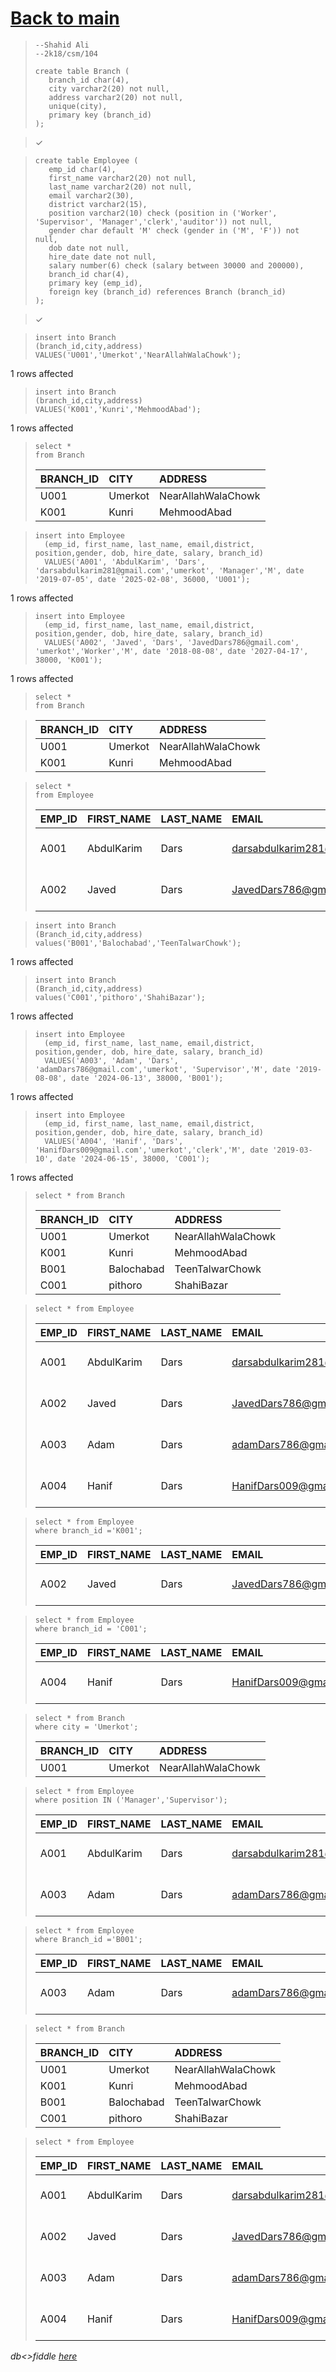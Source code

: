 # [Back to main](https://github.com/glaghari/database-assignement-2019)
<!-- -->
>     --Shahid Ali
>     --2k18/csm/104
>     
>     create table Branch (
>        branch_id char(4),
>        city varchar2(20) not null,
>        address varchar2(20) not null,
>        unique(city),
>        primary key (branch_id)
>     );

> 
> ✓

<!-- -->
>     create table Employee (
>        emp_id char(4),
>        first_name varchar2(20) not null,
>        last_name varchar2(20) not null,
>        email varchar2(30),
>        district varchar2(15),
>        position varchar2(10) check (position in ('Worker', 'Supervisor', 'Manager','clerk','auditor')) not null,
>        gender char default 'M' check (gender in ('M', 'F')) not null,
>        dob date not null,
>        hire_date date not null,
>        salary number(6) check (salary between 30000 and 200000),
>        branch_id char(4),
>        primary key (emp_id),
>        foreign key (branch_id) references Branch (branch_id)
>     );

> 
> ✓

<!-- -->
>     insert into Branch
>     (branch_id,city,address)
>     VALUES('U001','Umerkot','NearAllahWalaChowk');
> 
1 rows affected

<!-- -->
>     insert into Branch
>     (branch_id,city,address)
>     VALUES('K001','Kunri','MehmoodAbad');
> 
1 rows affected

<!-- -->
>     select *
>     from Branch
> 
> | BRANCH_ID | CITY    | ADDRESS            |
> | :-------- | :------ | :----------------- |
> | U001      | Umerkot | NearAllahWalaChowk |
> | K001      | Kunri   | MehmoodAbad        |

<!-- -->
>     insert into Employee
>       (emp_id, first_name, last_name, email,district, position,gender, dob, hire_date, salary, branch_id)
>       VALUES('A001', 'AbdulKarim', 'Dars', 'darsabdulkarim281@gmail.com','umerkot', 'Manager','M', date '2019-07-05', date '2025-02-08', 36000, 'U001');

> 
1 rows affected

<!-- -->
>     insert into Employee
>       (emp_id, first_name, last_name, email,district, position,gender, dob, hire_date, salary, branch_id)
>       VALUES('A002', 'Javed', 'Dars', 'JavedDars786@gmail.com', 'umerkot','Worker','M', date '2018-08-08', date '2027-04-17', 38000, 'K001');

> 
1 rows affected

<!-- -->
>     select * 
>     from Branch

> 
> | BRANCH_ID | CITY    | ADDRESS            |
> | :-------- | :------ | :----------------- |
> | U001      | Umerkot | NearAllahWalaChowk |
> | K001      | Kunri   | MehmoodAbad        |

<!-- -->
>     select *
>     from Employee
> 
> | EMP_ID | FIRST_NAME | LAST_NAME | EMAIL                       | DISTRICT | POSITION | GENDER | DOB       | HIRE_DATE | SALARY | BRANCH_ID |
> | :----- | :--------- | :-------- | :-------------------------- | :------- | :------- | :----- | :-------- | :-------- | -----: | :-------- |
> | A001   | AbdulKarim | Dars      | darsabdulkarim281@gmail.com | umerkot  | Manager  | M      | 05-JUL-19 | 08-FEB-25 |  36000 | U001      |
> | A002   | Javed      | Dars      | JavedDars786@gmail.com      | umerkot  | Worker   | M      | 08-AUG-18 | 17-APR-27 |  38000 | K001      |

<!-- -->
>     insert into Branch
>     (Branch_id,city,address)
>     values('B001','Balochabad','TeenTalwarChowk');
> 
1 rows affected

<!-- -->
>     insert into Branch
>     (Branch_id,city,address)
>     values('C001','pithoro','ShahiBazar');
> 
1 rows affected

<!-- -->
>     insert into Employee
>       (emp_id, first_name, last_name, email,district, position,gender, dob, hire_date, salary, branch_id)
>       VALUES('A003', 'Adam', 'Dars', 'adamDars786@gmail.com','umerkot', 'Supervisor','M', date '2019-08-08', date '2024-06-13', 38000, 'B001');

> 
1 rows affected

<!-- -->
>     insert into Employee
>       (emp_id, first_name, last_name, email,district, position,gender, dob, hire_date, salary, branch_id)
>       VALUES('A004', 'Hanif', 'Dars', 'HanifDars009@gmail.com','umerkot','clerk','M', date '2019-03-10', date '2024-06-15', 38000, 'C001');

> 
1 rows affected

<!-- -->
>     select * from Branch
> 
> | BRANCH_ID | CITY       | ADDRESS            |
> | :-------- | :--------- | :----------------- |
> | U001      | Umerkot    | NearAllahWalaChowk |
> | K001      | Kunri      | MehmoodAbad        |
> | B001      | Balochabad | TeenTalwarChowk    |
> | C001      | pithoro    | ShahiBazar         |

<!-- -->
>     select * from Employee
> 
> | EMP_ID | FIRST_NAME | LAST_NAME | EMAIL                       | DISTRICT | POSITION   | GENDER | DOB       | HIRE_DATE | SALARY | BRANCH_ID |
> | :----- | :--------- | :-------- | :-------------------------- | :------- | :--------- | :----- | :-------- | :-------- | -----: | :-------- |
> | A001   | AbdulKarim | Dars      | darsabdulkarim281@gmail.com | umerkot  | Manager    | M      | 05-JUL-19 | 08-FEB-25 |  36000 | U001      |
> | A002   | Javed      | Dars      | JavedDars786@gmail.com      | umerkot  | Worker     | M      | 08-AUG-18 | 17-APR-27 |  38000 | K001      |
> | A003   | Adam       | Dars      | adamDars786@gmail.com       | umerkot  | Supervisor | M      | 08-AUG-19 | 13-JUN-24 |  38000 | B001      |
> | A004   | Hanif      | Dars      | HanifDars009@gmail.com      | umerkot  | clerk      | M      | 10-MAR-19 | 15-JUN-24 |  38000 | C001      |

<!-- -->
>     select * from Employee
>     where branch_id ='K001';
> 
> | EMP_ID | FIRST_NAME | LAST_NAME | EMAIL                  | DISTRICT | POSITION | GENDER | DOB       | HIRE_DATE | SALARY | BRANCH_ID |
> | :----- | :--------- | :-------- | :--------------------- | :------- | :------- | :----- | :-------- | :-------- | -----: | :-------- |
> | A002   | Javed      | Dars      | JavedDars786@gmail.com | umerkot  | Worker   | M      | 08-AUG-18 | 17-APR-27 |  38000 | K001      |

<!-- -->
>     select * from Employee
>     where branch_id = 'C001';
> 
> | EMP_ID | FIRST_NAME | LAST_NAME | EMAIL                  | DISTRICT | POSITION | GENDER | DOB       | HIRE_DATE | SALARY | BRANCH_ID |
> | :----- | :--------- | :-------- | :--------------------- | :------- | :------- | :----- | :-------- | :-------- | -----: | :-------- |
> | A004   | Hanif      | Dars      | HanifDars009@gmail.com | umerkot  | clerk    | M      | 10-MAR-19 | 15-JUN-24 |  38000 | C001      |

<!-- -->
>     select * from Branch
>     where city = 'Umerkot';
> 
> | BRANCH_ID | CITY    | ADDRESS            |
> | :-------- | :------ | :----------------- |
> | U001      | Umerkot | NearAllahWalaChowk |

<!-- -->
>     select * from Employee 
>     where position IN ('Manager','Supervisor');
> 
> | EMP_ID | FIRST_NAME | LAST_NAME | EMAIL                       | DISTRICT | POSITION   | GENDER | DOB       | HIRE_DATE | SALARY | BRANCH_ID |
> | :----- | :--------- | :-------- | :-------------------------- | :------- | :--------- | :----- | :-------- | :-------- | -----: | :-------- |
> | A001   | AbdulKarim | Dars      | darsabdulkarim281@gmail.com | umerkot  | Manager    | M      | 05-JUL-19 | 08-FEB-25 |  36000 | U001      |
> | A003   | Adam       | Dars      | adamDars786@gmail.com       | umerkot  | Supervisor | M      | 08-AUG-19 | 13-JUN-24 |  38000 | B001      |

<!-- -->
>     select * from Employee
>     where Branch_id ='B001';
> 
> | EMP_ID | FIRST_NAME | LAST_NAME | EMAIL                 | DISTRICT | POSITION   | GENDER | DOB       | HIRE_DATE | SALARY | BRANCH_ID |
> | :----- | :--------- | :-------- | :-------------------- | :------- | :--------- | :----- | :-------- | :-------- | -----: | :-------- |
> | A003   | Adam       | Dars      | adamDars786@gmail.com | umerkot  | Supervisor | M      | 08-AUG-19 | 13-JUN-24 |  38000 | B001      |

<!-- -->
>     select * from Branch
> 
> | BRANCH_ID | CITY       | ADDRESS            |
> | :-------- | :--------- | :----------------- |
> | U001      | Umerkot    | NearAllahWalaChowk |
> | K001      | Kunri      | MehmoodAbad        |
> | B001      | Balochabad | TeenTalwarChowk    |
> | C001      | pithoro    | ShahiBazar         |

<!-- -->
>     select * from Employee
> 
> | EMP_ID | FIRST_NAME | LAST_NAME | EMAIL                       | DISTRICT | POSITION   | GENDER | DOB       | HIRE_DATE | SALARY | BRANCH_ID |
> | :----- | :--------- | :-------- | :-------------------------- | :------- | :--------- | :----- | :-------- | :-------- | -----: | :-------- |
> | A001   | AbdulKarim | Dars      | darsabdulkarim281@gmail.com | umerkot  | Manager    | M      | 05-JUL-19 | 08-FEB-25 |  36000 | U001      |
> | A002   | Javed      | Dars      | JavedDars786@gmail.com      | umerkot  | Worker     | M      | 08-AUG-18 | 17-APR-27 |  38000 | K001      |
> | A003   | Adam       | Dars      | adamDars786@gmail.com       | umerkot  | Supervisor | M      | 08-AUG-19 | 13-JUN-24 |  38000 | B001      |
> | A004   | Hanif      | Dars      | HanifDars009@gmail.com      | umerkot  | clerk      | M      | 10-MAR-19 | 15-JUN-24 |  38000 | C001      |

*db<>fiddle [here](https://dbfiddle.uk/?rdbms=oracle_11.2&fiddle=5a769241775b044ff7a466b381a4db9b)*

